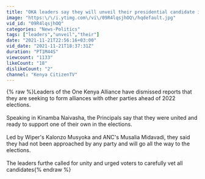 ```yaml
---
title: "OKA leaders say they will unveil their presidential candidate in 2022"
image: "https:\/\/i.ytimg.com\/vi\/09R4lqsjhOQ\/hqdefault.jpg"
vid_id: "09R4lqsjhOQ"
categories: "News-Politics"
tags: ["leaders","unveil","their"]
date: "2021-11-21T22:56:16+03:00"
vid_date: "2021-11-21T18:37:31Z"
duration: "PT1M44S"
viewcount: "1133"
likeCount: "18"
dislikeCount: "2"
channel: "Kenya CitizenTV"
---
```

{% raw %}Leaders of the One Kenya Alliance have dismissed reports that they are seeking to form alliances with other parties ahead of 2022 elections.<br /><br />Speaking in Kinamba Naivasha, the Principals say that they were united and ready to support one of their own in the elections.<br /><br />Led by Wiper's Kalonzo Musyoka and ANC's Musalia Midavadi, they said they had not been approached by any party and will go all the way to the elections.<br /><br />The leaders furthe called for unity and urged voters to carefully vet all candidates{% endraw %}
